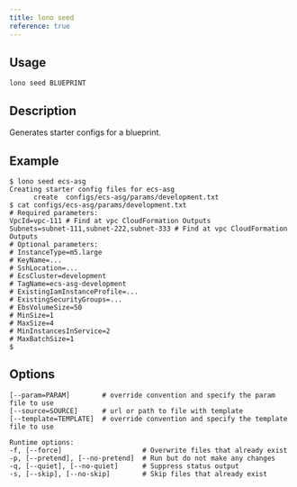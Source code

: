 ```yaml
---
title: lono seed
reference: true
---
```


## Usage

    lono seed BLUEPRINT

## Description

Generates starter configs for a blueprint.

## Example

    $ lono seed ecs-asg
    Creating starter config files for ecs-asg
          create  configs/ecs-asg/params/development.txt
    $ cat configs/ecs-asg/params/development.txt
    # Required parameters:
    VpcId=vpc-111 # Find at vpc CloudFormation Outputs
    Subnets=subnet-111,subnet-222,subnet-333 # Find at vpc CloudFormation Outputs
    # Optional parameters:
    # InstanceType=m5.large
    # KeyName=...
    # SshLocation=...
    # EcsCluster=development
    # TagName=ecs-asg-development
    # ExistingIamInstanceProfile=...
    # ExistingSecurityGroups=...
    # EbsVolumeSize=50
    # MinSize=1
    # MaxSize=4
    # MinInstancesInService=2
    # MaxBatchSize=1
    $


## Options

```
[--param=PARAM]        # override convention and specify the param file to use
[--source=SOURCE]      # url or path to file with template
[--template=TEMPLATE]  # override convention and specify the template file to use

Runtime options:
-f, [--force]                    # Overwrite files that already exist
-p, [--pretend], [--no-pretend]  # Run but do not make any changes
-q, [--quiet], [--no-quiet]      # Suppress status output
-s, [--skip], [--no-skip]        # Skip files that already exist
```

